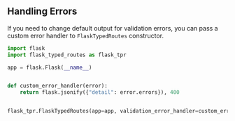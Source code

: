 ## Handling Errors

If you need to change default output for validation errors, you can pass a
custom error handler to `FlaskTypedRoutes` constructor.

```python
import flask
import flask_typed_routes as flask_tpr

app = flask.Flask(__name__)


def custom_error_handler(error):
    return flask.jsonify({"detail": error.errors}), 400


flask_tpr.FlaskTypedRoutes(app=app, validation_error_handler=custom_error_handler)
```